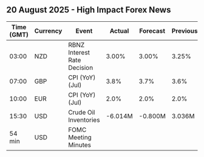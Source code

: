 ## 20 August 2025 - High Impact Forex News

| Time (GMT) | Currency | Event | Actual | Forecast | Previous |
|------|----------|-------|--------|----------|----------|
| 03:00 | NZD | RBNZ Interest Rate Decision | 3.00% | 3.00% | 3.25% |
| 07:00 | GBP | CPI (YoY) (Jul) | 3.8% | 3.7% | 3.6% |
| 10:00 | EUR | CPI (YoY) (Jul) | 2.0% | 2.0% | 2.0% |
| 15:30 | USD | Crude Oil Inventories | -6.014M | -0.800M | 3.036M |
| 54 min | USD | FOMC Meeting Minutes |  |  |  |
